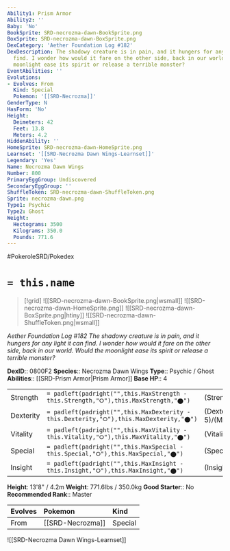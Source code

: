 ```yaml
---
Ability1: Prism Armor
Ability2: ''
Baby: 'No'
BookSprite: SRD-necrozma-dawn-BookSprite.png
BoxSprite: SRD-necrozma-dawn-BoxSprite.png
DexCategory: 'Aether Foundation Log #182'
DexDescription: The shadowy creature is in pain, and it hungers for any light it can
  find. I wonder how would it fare on the other side, back in our world. Would the
  moonlight ease its spirit or release a terrible monster?
EventAbilities: ''
Evolutions:
- Evolves: From
  Kind: Special
  Pokemon: '[[SRD-Necrozma]]'
GenderType: N
HasForm: 'No'
Height:
  Deimeters: 42
  Feet: 13.8
  Meters: 4.2
HiddenAbility: ''
HomeSprite: SRD-necrozma-dawn-HomeSprite.png
Learnset: '[[SRD-Necrozma Dawn Wings-Learnset]]'
Legendary: 'Yes'
Name: Necrozma Dawn Wings
Number: 800
PrimaryEggGroup: Undiscovered
SecondaryEggGroup: ''
ShuffleToken: SRD-necrozma-dawn-ShuffleToken.png
Sprite: necrozma-dawn.png
Type1: Psychic
Type2: Ghost
Weight:
  Hectograms: 3500
  Kilograms: 350.0
  Pounds: 771.6
---
```


#PokeroleSRD/Pokedex

# `= this.name`

> [!grid]
> ![[SRD-necrozma-dawn-BookSprite.png|wsmall]]
> ![[SRD-necrozma-dawn-HomeSprite.png]]
> ![[SRD-necrozma-dawn-BoxSprite.png|htiny]]
> ![[SRD-necrozma-dawn-ShuffleToken.png|wsmall]]


*Aether Foundation Log #182*
*The shadowy creature is in pain, and it hungers for any light it can find. I wonder how would it fare on the other side, back in our world. Would the moonlight ease its spirit or release a terrible monster?*

**DexID**:: 0800F2
**Species**:: Necrozma Dawn Wings
**Type**:: Psychic / Ghost
**Abilities**:: [[SRD-Prism Armor|Prism Armor]]
**Base HP**:: 4

|           |                                                                                        |                                          |
| --------- | -------------------------------------------------------------------------------------- | ---------------------------------------- |
| Strength  | `= padleft(padright("",this.MaxStrength - this.Strength,"⭘"),this.MaxStrength,"⬤")`    | (Strength::6)/(MaxStrength::6)   |
| Dexterity | `= padleft(padright("",this.MaxDexterity - this.Dexterity,"⭘"),this.MaxDexterity,"⬤")` | (Dexterity:: 5)/(MaxDexterity::5) |
| Vitality  | `= padleft(padright("",this.MaxVitality - this.Vitality,"⭘"),this.MaxVitality,"⬤")`    | (Vitality::6)/(MaxVitality::6)   |
| Special   | `= padleft(padright("",this.MaxSpecial - this.Special,"⭘"),this.MaxSpecial,"⬤")`       | (Special::8)/(MaxSpecial::8)     |
| Insight   | `= padleft(padright("",this.MaxInsight - this.Insight,"⭘"),this.MaxInsight,"⬤")`       | (Insight::7)/(MaxInsight::7)     |

**Height**: 13'8" / 4.2m
**Weight**: 771.6lbs / 350.0kg
**Good Starter**:: No
**Recommended Rank**:: Master

| Evolves   | Pokemon          | Kind    |
|:----------|:-----------------|:--------|
| From      | [[SRD-Necrozma]] | Special |

![[SRD-Necrozma Dawn Wings-Learnset]]